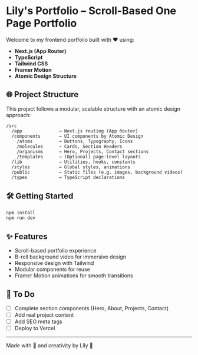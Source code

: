 # Lily's Portfolio – Scroll-Based One Page Portfolio

Welcome to my frontend portfolio built with ❤️ using:

- **Next.js (App Router)**
- **TypeScript**
- **Tailwind CSS**
- **Framer Motion**
- **Atomic Design Structure**

## 🌐 Project Structure

This project follows a modular, scalable structure with an atomic design approach:

```
/src
  /app              → Next.js routing (App Router)
  /components       → UI components by Atomic Design
    /atoms          → Buttons, Typography, Icons
    /molecules      → Cards, Section Headers
    /organisms      → Hero, Projects, Contact sections
    /templates      → (Optional) page-level layouts
  /lib              → Utilities, hooks, constants
  /styles           → Global styles, animations
  /public           → Static files (e.g. images, background videos)
  /types            → TypeScript declarations
```

## 🛠️ Getting Started

```bash
npm install
npm run dev
```

## ✨ Features

- Scroll-based portfolio experience
- B-roll background video for immersive design
- Responsive design with Tailwind
- Modular components for reuse
- Framer Motion animations for smooth transitions

## 📁 To Do

- [ ] Complete section components (Hero, About, Projects, Contact)
- [ ] Add real project content
- [ ] Add SEO meta tags
- [ ] Deploy to Vercel

---

Made with 🍵 and creativity by Lily 💙

